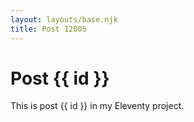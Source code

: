 ```yaml
---
layout: layouts/base.njk
title: Post 12005
---
```


# Post {{ id }}

This is post {{ id }} in my Eleventy project.
